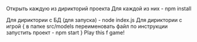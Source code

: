 Открыть каждую из дирикторий проекта
Для каждой из них - npm install

Для дириктории с БД (для запуска) - node index.js 
Для дириктории с игрой {
в папке src/models переименовать файл по инструкции
запустить проект - npm start
}
Play this f game!